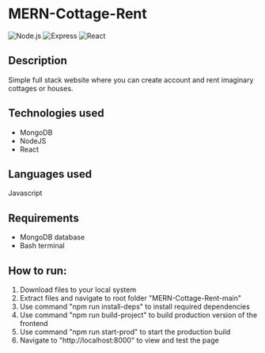 ﻿# MERN-Cottage-Rent

![Node.js](https://img.shields.io/badge/Node.js-v20.11.0-green)
![Express](https://img.shields.io/badge/Express-v4.18.2-orange)
![React](https://img.shields.io/badge/React-v18.2.56-blue)

## Description
Simple full stack website where you can create account and rent imaginary cottages or houses.

## Technologies used
* MongoDB
* NodeJS
* React

## Languages used
Javascript

## Requirements
* MongoDB database
* Bash terminal

## How to run:
1. Download files to your local system
2. Extract files and navigate to root folder "MERN-Cottage-Rent-main"
3. Use command "npm run install-deps" to install required dependencies
4. Use command "npm run build-project" to build production version of the frontend
5. Use command "npm run start-prod" to start the production build
6. Navigate to "http://localhost:8000" to view and test the page
